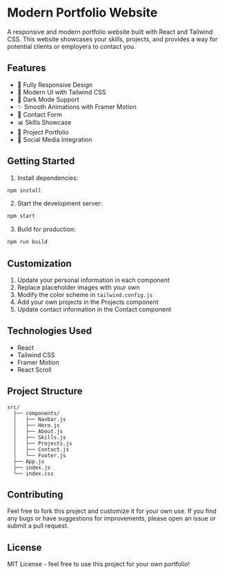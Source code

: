 # Modern Portfolio Website

A responsive and modern portfolio website built with React and Tailwind CSS. This website showcases your skills, projects, and provides a way for potential clients or employers to contact you.

## Features

- 📱 Fully Responsive Design
- 🎨 Modern UI with Tailwind CSS
- 🌙 Dark Mode Support
- ✨ Smooth Animations with Framer Motion
- 📝 Contact Form
- 📊 Skills Showcase
- 🎯 Project Portfolio
- 🔗 Social Media Integration

## Getting Started

1. Install dependencies:
```bash
npm install
```

2. Start the development server:
```bash
npm start
```

3. Build for production:
```bash
npm run build
```

## Customization

1. Update your personal information in each component
2. Replace placeholder images with your own
3. Modify the color scheme in `tailwind.config.js`
4. Add your own projects in the Projects component
5. Update contact information in the Contact component

## Technologies Used

- React
- Tailwind CSS
- Framer Motion
- React Scroll

## Project Structure

```
src/
  ├── components/
  │   ├── Navbar.js
  │   ├── Hero.js
  │   ├── About.js
  │   ├── Skills.js
  │   ├── Projects.js
  │   ├── Contact.js
  │   └── Footer.js
  ├── App.js
  ├── index.js
  └── index.css
```

## Contributing

Feel free to fork this project and customize it for your own use. If you find any bugs or have suggestions for improvements, please open an issue or submit a pull request.

## License

MIT License - feel free to use this project for your own portfolio!
